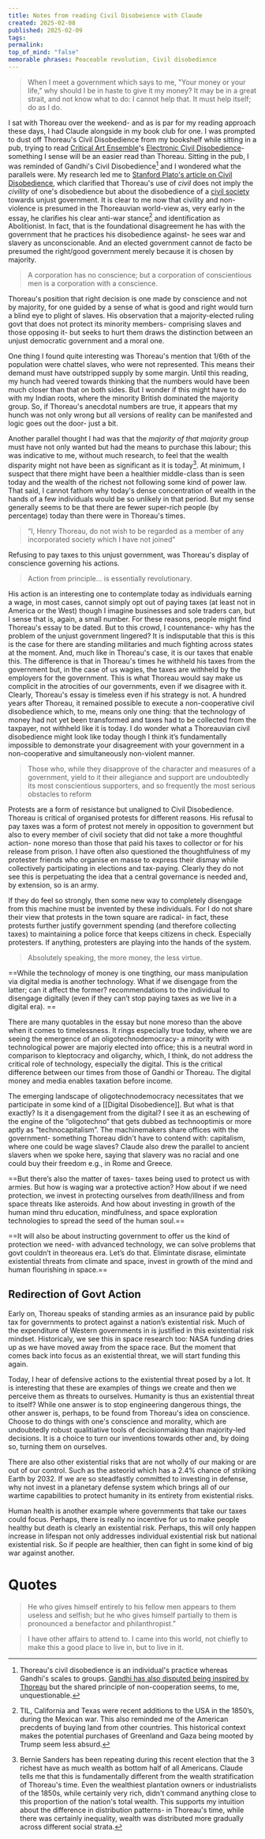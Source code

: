 ```yaml
---
title: Notes from reading Civil Disobeience with Claude
created: 2025-02-08
published: 2025-02-09
tags: 
permalink: 
top_of_mind: "false"
memorable phrases: Peaceable revolution, Civil disobedience
---
```

> When I meet a government which says to me, "Your money or your life," why should I be in haste to give it my money? It may be in a great strait, and not know what to do: I cannot help that. It must help itself; do as I do.

I sat with Thoreau over the weekend- and as is par for my reading approach these days, I had Claude alongside in my book club for one. I was prompted to dust off Thoreau's Civil Disobedience from my bookshelf while sitting in a pub, trying to read [Critical Art Ensemble](https://en.wikipedia.org/wiki/Critical_Art_Ensemble)'s [Electronic Civil Disobedience](https://en.wikipedia.org/wiki/Electronic_civil_disobedience)- something I sense will be an easier read than Thoreau. Sitting in the pub, I was reminded of Gandhi's Civil Disobedience[^2] and I wondered what the parallels were. My research led me to [Stanford Plato's article on Civil Disobedience](https://plato.stanford.edu/entries/civil-disobedience/), which clarified that Thoreau's use of _civil_ does not imply the _civility_ of one's disobedience but about the disobedience of a [civil society](https://en.wikipedia.org/wiki/Civil_society) towards unjust government. It is clear to me now that civility and non-violence is presumed in the Thoreauvian world-view as, very early in the essay, he clarifies his clear anti-war stance[^1] and identification as Abolitionist. In fact, that is the foundational disagreement he has with the government that he practices his disobedience against- he sees war and slavery as unconscionable. And an elected government cannot de facto be presumed the right/good government merely because it is chosen by majority.

> A corporation has no conscience; but a corporation of conscientious men is a corporation with a conscience.

Thoreau's position that right decision is one made by conscience and not by majority, for one guided by a sense of what is good and right would turn a blind eye to plight of slaves. His observation that a majority-elected ruling govt that does not protect its minority members- comprising slaves and those opposing it- but seeks to hurt them draws the distinction between an unjust democratic government and a moral one.

One thing I found quite interesting was Thoreau's mention that 1/6th of the population were chattel slaves, who were not represented. This means their demand must have outstripped supply by some margin. Until this reading, my hunch had veered towards thinking that the numbers would have been much closer than that on both sides. But I wonder if this might have to do with my Indian roots, where the minority British dominated the majority group. So, if Thoreau's anecdotal numbers are true, it appears that my hunch was not only wrong but all versions of reality can be manifested and logic goes out the door- just a bit.

Another parallel thought I had was that the _majority of that majority group_ must have not only wanted but had the means to purchase this labour; this was indicative to me, without much research, to feel that the wealth disparity might not have been as significant as it is today[^4]. At minimum, I suspect that there might have been a healthier middle-class than is seen today and the wealth of the richest not following some kind of power law. That said, I cannot fathom why today's dense concentration of wealth in the hands of a few individuals would be so unlikely in that period. But my sense generally seems to be that there are fewer super-rich people (by percentage) today than there were in Thoreau's times.

> “I, Henry Thoreau, do not wish to be regarded as a member of any incorporated society which I have not joined”

Refusing to pay taxes to this unjust government, was Thoreau's display of conscience governing his actions.

> Action from principle… is essentially revolutionary.

His action is an interesting one to contemplate today as individuals earning a wage, in most cases, cannot simply opt out of paying taxes (at least not in America or the West) though I imagine businesses and sole traders can, but I sense that is, again, a small number. For these reasons, people might find Thoreau's essay to be dated. But to this crowd, I countenance- why has the problem of the unjust government lingered? It is indisputable that this is this is the case for there are standing militaries and much fighting across states at the moment. And, much like in Thoreau's case, it is our taxes that enable this. The difference is that in Thoreau's times he withheld his taxes from the government but, in the case of us wagies, the taxes are withheld by the employers for the government. This is what Thoreau would say make us complicit in the atrocities of our governments, even if we disagree with it. Clearly, Thoreau's essay is timeless even if his strategy is not. A hundred years after Thoreau, it remained possible to execute a non-cooperative civil disobedience which, to me, means only one thing: that the technology of money had not yet been transformed and taxes had to be collected from the taxpayer, not withheld like it is today. I do wonder what a Thoreauvian civil disobedience might look like today though I think it’s fundamentally impossible to demonstrate your disagreement with your government in a non-cooperative and simultaneously non-violent manner.

> Those who, while they disapprove of the character and measures of a government, yield to it their allegiance and support are undoubtedly its most conscientious supporters, and so frequently the most serious obstacles to reform

Protests are a form of resistance but unaligned to Civil Disobedience. Thoreau is critical of organised protests for different reasons. His refusal to pay taxes was a form of protest not merely in opposition to government but also to every member of civil society that did not take a more thoughtful action- none moreso than those that paid his taxes to collector or for his release from prison. I have often also questioned the thoughtfulness of my protester friends who organise en masse to express their dismay while collectively participating in elections and tax-paying. Clearly they do not see this is perpetuating the idea that a central governance is needed and, by extension, so is an army.

If they do feel so strongly, then some new way to completely disengage from this machine must be invented by these individuals. For I do not share their view that protests in the town square are radical- in fact, these protests further justify government spending (and therefore collecting taxes) to maintaining a police force that keeps citizens in check. Especially protesters. If anything, protesters are playing into the hands of the system.

> Absolutely speaking, the more money, the less virtue.

==While the technology of money is one tingthing, our mass manipulation via digital media is another technology. What if we disengage from the latter; can it affect the former? recommendations to the individual to disengage digitally (even if they can’t stop paying taxes as we live in a digital era). ==

There are many quotables in the essay but none moreso than the above when it comes to timelessness. It rings especially true today, where we are seeing the emergence of an oligotechnodemocracy- a minority with technological power are majoriy elected into office; this is a neutral word in comparison to kleptocracy and oligarchy, which, I think, do not address the critical role of technology, especially the digital. This is the critical difference between our times from those of Gandhi or Thoreau. The digital money and media enables taxation before income. 

The emerging landscape of oligotechnodemocracy necessitates that we participate in some kind of a [[Digital Disobedience]]. But what is that exactly? Is it a disengagement from the digital? I see it as an eschewing of the engine of the “oligotechno“ that gets dubbed as technooptimis or more aptly as ”technocapitalism”. The machinemakers share offices with the government- something Thoreau didn't have to contend with: capitalism, where one could be wage slaves? Claude also drew the parallel to ancient slavers when we spoke here, saying that slavery was no racial and one could buy their freedom e.g., in Rome and Greece.


==But there’s also the matter of taxes- taxes being used to protect us with armies. But how is waging war a protective action? How about if we need protection, we invest in protecting ourselves from death/illness and from space threats like asteroids. And how about investing in growth of the human mind thru education, mindfulness, and space exploration technologies to spread the seed of the human soul.==

==It will also be about instructing government to offer us the kind of protection we need- with advanced technology, we can solve problems that govt couldn’t in theoreaus era. Let’s do that. Elimintate disrase, elimintate existential threats from climate and space, invest in growth of the mind and human flourishing in space.==

## Redirection of Govt Action
Early on, Thoreau speaks of standing armies as an insurance paid by public tax for governments to protect against a nation’s existential risk. Much of the expenditure of  Western governments  in is justified in this existential risk mindset. Historicaly, we see this in space research too: NASA funding dries up as we have moved away from the space race. But the moment that comes back into focus as an existential threat, we will start funding this again. 

Today, I hear of defensive actions to the existential threat posed by a lot. It is interesting that these are examples of things we create and then we perceive them as threats to ourselves. Humanity is thus an existential threat to itself? While one answer is to stop engineering dangerous things, the other answer is, perhaps, to be found from Thoreau's idea on conscience. Choose to do things with one's conscience and morality, which are undoubtedly robust qualitiative tools of decisionmaking than majority-led decisions. It is a choice to turn our inventions towards other and, by doing so, turning them on ourselves. 

There are also other existential risks that are not wholly of our making or are out of our control. Such as the asteorid which has a 2.4% chance of striking Earth by 2032. If we are so steadfastly committed to investing in defense, why not invest in a planetary defense system which brings all of our wartime capabilities to protect humanity in its entirety from existential risks.

Human health is another example where governments that take our taxes could focus. Perhaps, there is really no incentive for us to make people healthy but death is clearly an existential risk. Perhaps, this will only happen increase in lifespan not only addresses individual existential risk but national existential risk. So if people are healthier, then can fight in some kind of big war against another.


# Quotes
> He who gives himself entirely to his fellow men appears to them useless and selfish; but he who gives himself partially to them is pronounced a benefactor and philanthropist.”

> I have other affairs to attend to. I came into this world, not chiefly to make this a good place to live in, but to live in it.



[^1]: TIL, California and Texas were recent additions to the USA in the 1850’s, during the Mexican war. This also reminded me of the American precdents of buying land from other countries. This historical context makes the potential purchases of Greenland and Gaza being mooted by Trump seem less absurd.

[^2]: Thoreau's civil disobedience is an individual's practice whereas Gandhi's scales to groups. [Gandhi has also disputed being inspired by Thoreau](https://en.wikipedia.org/wiki/Satyagraha#:~:text=The%20statement%20that%20I%20had%20derived%20my%20idea%20of%20civil%20disobedience%20from%20the%20writings%20of%20Thoreau%20is%20wrong.) but the shared principle of non-cooperation seems, to me, unquestionable.

[^4]: Bernie Sanders has been repeating during this recent election that the 3 richest have as much wealth as bottom half of all Americans. Claude tells me that this is fundamentally different from the wealth stratification of Thoreau's time. Even the wealthiest plantation owners or industrialists of the 1850s, while certainly very rich, didn't command anything close to this proportion of the nation's total wealth. This supports my intuition about the difference in distribution patterns- in Thoreau's time, while there was certainly inequality, wealth was distributed more gradually across different social strata.
